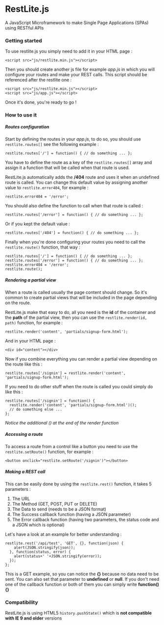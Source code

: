 # RestLite.js
A JavaScript Microframework to make Single Page Applications (SPAs) using RESTful APIs

### Getting started
To use restlite.js you simply need to add it in your HTML page :

```
<script src="js/restlite.min.js"></script>
```

Then you should create another js file for example *app.js* in which you will configure your routes and make your REST calls.
This script should be referenced after the restlite one :

```
<script src="js/restlite.min.js"></script>
<script src="js/app.js"></script>
```

Once it's done, you're ready to go !

### How to use it

##### Routes configuration
Start by defining the routes in your *app.js*, to do so, you should use `restlite.routes[]` see the following example :

```
restlite.routes['/'] = function() { // do something ... };
```

You have to define the route as a key of the `restlite.routes[]` array and assign it a function that will be called when that route is used.

RestLite.js automatically adds the **/404** route and uses it when an undefined route is called. You can change this default value by assigning another value to `restlite.error404`, for example :

```
restlite.error404 = '/error';
```

You should also define the function to call when that route is called :

```
restlite.routes['/error'] = function() { // do something ... };
```

Or if you kept the default value :

```
restlite.routes['/404'] = function() { // do something ... };
```

Finally when you're done configuring your routes you need to call the `restlite.route()` function, that way :

```
restlite.routes['/'] = function() { // do something ... };
restlite.routes['/error'] = function() { // do something ... };
restlite.error404 = '/error';
restlite.route();
```

##### Rendering a partial view
When a route is called usually the page content should change. So it's common to create partial views that will be included in the page depending on the route.

RestLite.js make that easy to do, all you need is the **id** of the container and the **path** of the partial view, then you can use the `restlite.render(id, path)` function, for example :

```
restlite.render('content', 'partials/signup-form.html');
```

And in your HTML page :

```
<div id="content"></div>
```

Now if you combine everything you can render a partial view depending on the route like this :

```
restlite.routes['/signin'] = restlite.render('content', 'partials/signup-form.html');
```

If you need to do other stuff when the route is called you could simply do like this :

```
restlite.routes['/signin'] = function() { 
  restlite.render('content', 'partials/signup-form.html')();
  // do something else ... 
};
```

*Notice the additional () at the end of the render function* 

##### Accessing a route
To access a route from a control like a button you need to use the `restlite.setRoute()` function, for example :

```
<button onclick="restlite.setRoute('/signin')"></button>
```

##### Making a REST call
This can be easily done by using the `restlite.rest()` function, it takes 5 parameters :

1. The URL
2. The Method (GET, POST, PUT or DELETE)
3. The Data to send (needs to be a JSON format)
4. The Success callback function (having a JSON parameter)
5. The Error callback function (having two parameters, the status code and a JSON which is optional)

Let's have a look at an example for better understanding :

```
restlite.rest('/api/test', 'GET', {}, function(json) {
    alert(JSON.stringify(json));
  }, function(status, error) {
    alert(status+' '+JSON.stringify(error));
  }); 
};
```

This is a GET example, so you can notice the **{}** because no data need to be sent. You can also set that parameter to **undefined** or **null**. 
If you don't need one of the callback function or both of them you can simply write **function(){}**

### Compatibility
RestLite.js is using HTML5 `history.pushState()` which is **not compatible with IE 9 and older** versions
